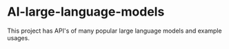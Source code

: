 # AI-large-language-models
This project has API's of many popular large language models and example usages.

